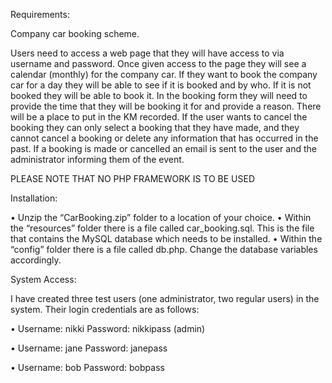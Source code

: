 Requirements:

Company car booking scheme.

Users need to access a web page that they will have access to via username and password.
Once given access to the page they will see a calendar (monthly) for the company car.
If they want to book the company car for a day they will be able to see if it is booked and by who. If it is not booked they will be able to book it. In the booking form they will need to provide the time that they will be booking it for and provide a reason. There will be a place to put in the KM recorded.
If the user wants to cancel the booking they can only select a booking that they have made, and they cannot cancel a booking or delete any information that has occurred in the past.
If a booking is made or cancelled an email is sent to the user and the administrator informing them of the event.

PLEASE NOTE THAT NO PHP FRAMEWORK IS TO BE USED




Installation:

•	Unzip the “CarBooking.zip” folder to a location of your choice.
•	Within the “resources” folder there is a file called car_booking.sql. This is the file that contains the MySQL database which needs to be installed.
•	Within the “config” folder there is a file called db.php. Change the database variables accordingly.



System Access:

I have created three test users (one administrator, two regular users) in the system. Their login credentials are as follows:

•	Username: nikki
Password: nikkipass
(admin)

•	Username: jane
Password: janepass

•	Username: bob
Password: bobpass
